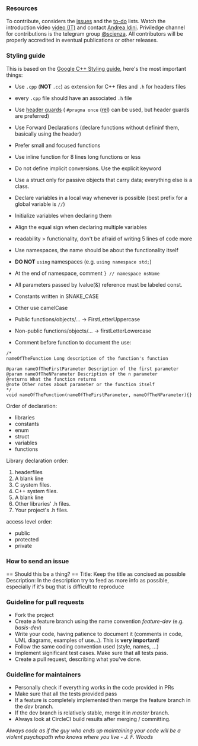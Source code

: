 ### Resources
To contribute, considers the [issues](https://github.com/AndreaIdini/Schroedinger/issues) and the [to-do](https://github.com/AndreaIdini/Schroedinger/projects) lists. 
Watch the introduction video [video \(IT\)](https://www.youtube.com/watch?v=KH8xd0TKkz4) and contact [Andrea Idini](mailto:andrea.idini@gmail.com).
Priviledge channel for contributions is the telegram group [@scienza](https://t.me/Scienza).
All contributors will be properly accredited in eventual publications or other releases. 

### Styling guide
This is based on the [Google C++ Styling guide](https://google.github.io/styleguide/cppguide.html), here's the most important things:

- Use `.cpp` (**NOT** `.cc`) as extension for C++ files and `.h` for headers files
- every `.cpp` file should have an associated `.h` file
- Use [header guards](https://en.wikipedia.org/wiki/Include_guard) ( `#pragma once` ([rel](https://en.wikipedia.org/wiki/Pragma_once)) can be used, but header guards are preferred)
- Use Forward Declarations (declare functions without defininf them, basically using the header)
- Prefer small and focused functions
- Use inline function for 8 lines long functions or less
- Do not define implicit conversions. Use the explicit keyword
- Use a struct only for passive objects that carry data; everything else is a class.
- Declare variables in a local way whenever is possible (best prefix for a global variable is `//`)
- Initialize variables when declaring them
- Align the equal sign when declaring multiple variables
- readability > functionality, don't be afraid of writing 5 lines of code more
- Use namespaces, the name should be about the functionality itself
- **DO NOT** `using` namespaces (e.g. `using namespace std;`)
- At the end of namespace, comment `} // namespace nsName`

- All parameters passed by lvalue(&) reference must be labeled const.
  
- Constants written in SNAKE_CASE
- Other use camelCase

- Public functions/objects/... -> FirstLetterUppercase
- Non-public functions/objects/... -> firstLetterLowercase

- Comment before function to document the use:
``` 
/*
nameOfTheFunction Long description of the function's function

@param nameOfTheFirstParameter Description of the first parameter
@param nameOfTheNParameter Description of the n parameter
@returns What the function returns
@note Other notes about parameter or the function itself
*/
void nameOfTheFunction(nameOfTheFirstParameter, nameOfTheNParameter){}
``` 

Order of declaration:
- libraries
- constants
- enum
- struct
- variables
- functions

Library declaration order:

1. headerfiles
2. A blank line
3. C system files.
4. C++ system files.
5. A blank line
6. Other libraries' .h files.
7. Your project's .h files.

access level order:
- public
- protected
- private

### How to send an issue
== Should this be a thing? ==
Title: Keep the title as concised as possible
Description: In the description try to feed as more info as possible, especially if it's bug that is difficult to reproduce

### Guideline for pull requests
* Fork the project
* Create a feature branch using the name convention *feature-dev* (e.g. *basis-dev*)
* Write your code, having patience to document it (comments in code, UML diagrams, examples of use...). This is **very important**!
* Follow the same coding convention used (style, names, ...)
* Implement significant test cases. Make sure that all tests pass.
* Create a pull request, describing what you've done.

### Guideline for maintainers
* Personally check if everything works in the code provided in PRs
* Make sure that all the tests provided pass
* If a feature is completely implemented then merge the feature branch in the *dev* branch.
* If the dev branch is relatively stable, merge it in *master* branch.
* Always look at CircleCI build results after merging / committing.

*Always code as if the guy who ends up maintaining your code will be a violent psychopath who knows where you live*
*- J. F. Woods*

